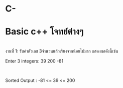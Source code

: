 # C-
# Basic c++ โจทย์ต่างๆ
<br>
งานที่ 1: รับค่าตัวเลข 3จำนวนแล้วเรียงจากน้อยไปมาก แสดงผลดังนี้เช่น
<br> 
<p>Enter 3 integers: 39 200 -81</p>
<br>
<p>Sorted Output : -81 <= 39 <= 200</p>
